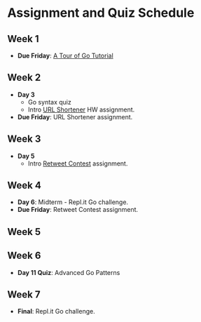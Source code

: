 # Assignment and Quiz Schedule

## Week 1

* **Due Friday**: [A Tour of Go Tutorial](https://tour.golang.org/welcome)

## Week 2

* **Day 3**
  * Go syntax quiz
  * Intro [URL Shortener](https://gophercises.com/exercises/urlshort) HW assignment.
* **Due Friday**: URL Shortener assignment.

## Week 3

* **Day 5**
  * Intro [Retweet Contest](https://gophercises.com/exercises/twitter) assignment.

## Week 4

* **Day 6**: Midterm - Repl.it Go challenge.
* **Due Friday**: Retweet Contest assignment.

## Week 5

## Week 6

* **Day 11 Quiz**: Advanced Go Patterns

## Week 7

* **Final**: Repl.it Go challenge.
